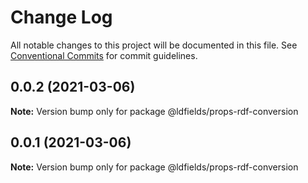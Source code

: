 # Change Log

All notable changes to this project will be documented in this file.
See [Conventional Commits](https://conventionalcommits.org) for commit guidelines.

## 0.0.2 (2021-03-06)

**Note:** Version bump only for package @ldfields/props-rdf-conversion





## 0.0.1 (2021-03-06)

**Note:** Version bump only for package @ldfields/props-rdf-conversion
